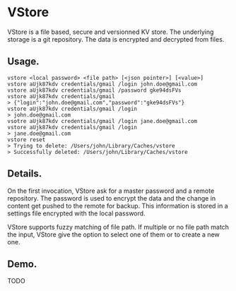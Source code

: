 # VStore
VStore is a file based, secure and versionned KV store.
The underlying storage is a git repository. The data is encrypted and decrypted from files.

## Usage.
```
vstore <local password> <file path> [<json pointer>] [<value>]
vstore aUjk87kdv credentials/gmail /login john.doe@gmail.com
vstore aUjk87kdv credentials/gmail /password gke94dsFVs
vstore aUjk87kdv credentials/gmail 
> {"login":"john.doe@gmail.com","password":"gke94dsFVs"}
vstore aUjk87kdv credentials/gmail /login
> john.doe@gmail.com
vsotre aUjk87kdv credentials/gmail /login jane.doe@gmail.com
vstore aUjk87kdv credentials/gmail /login
> jane.doe@gmail.com
vstore reset
> Trying to delete: /Users/john/Library/Caches/vstore
> Successfully deleted: /Users/john/Library/Caches/vstore
```

## Details.
On the first invocation, VStore ask for a master password and a remote repository.  The password is used to encrypt the data and the change in content get pushed to the remote for backup. This information is stored in a settings file encrypted with the local password.

VStore supports fuzzy matching of file path. If multiple or no file path match the input, VStore give the option to select one of them or to create a new one.


## Demo.
TODO

